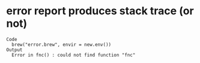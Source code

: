 # error report produces stack trace (or not)

    Code
      brew("error.brew", envir = new.env())
    Output
      Error in fnc() : could not find function "fnc"

